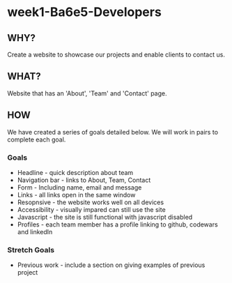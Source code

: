 # week1-Ba6e5-Developers

## WHY?

Create a website to showcase our projects and enable clients to contact us.

## WHAT?

Website that has an 'About', 'Team' and 'Contact' page.

## HOW

We have created a series of goals detailed below. We will work in pairs to complete each goal.

### Goals
* Headline - quick description about team
* Navigation bar - links to About, Team, Contact
* Form - Including name, email and message
* Links - all links open in the same window
* Resopnsive - the website works well on all devices
* Accessibility - visually impared can still use the site
* Javascript - the site is still functional with javascript disabled
* Profiles - each team member has a profile linking to github, codewars and linkedIn

### Stretch Goals
* Previous work - include a section on giving examples of previous project
